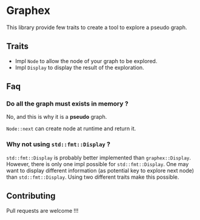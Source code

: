 Graphex
=======

This library provide few traits to create a tool to explore a pseudo graph.

## Traits

- Impl `Node` to allow the node of your graph to be explored.
- Impl `Display` to display the result of the exploration.

## Faq

### Do all the graph must exists in memory ?

No, and this is why it is a **pseudo** graph.

`Node::next` can create node at runtime and return it.

### Why not using `std::fmt::Display` ?

`std::fmt::Display` is probably better implemented than `graphex::Display`.
However, there is only one impl possible for `std::fmt::Display`.
One may want to display different information (as potential key to explore next node) than `std::fmt::Display`.
Using two different traits make this possible.


## Contributing

Pull requests are welcome !!!
